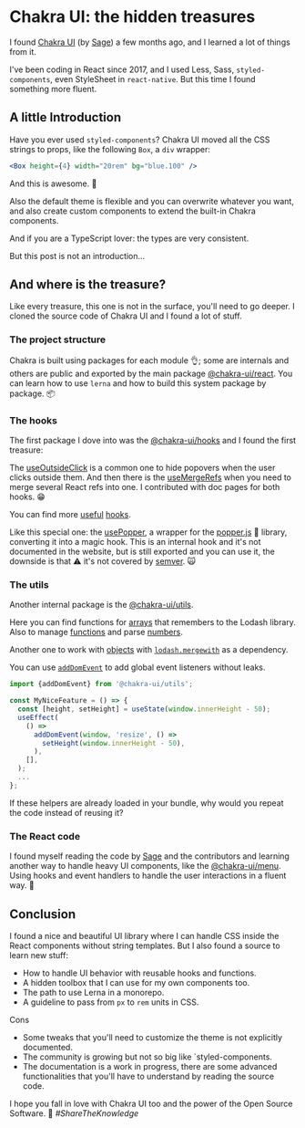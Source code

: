 # Chakra UI: the hidden treasures

I found [Chakra UI](https://github.com/chakra-ui/chakra-ui) (by [Sage](https://github.com/readme/segun-adebayo)) a few months ago, and I learned a lot of things from it.

I've been coding in React since 2017, and I used Less, Sass, `styled-components`, even StyleSheet in `react-native`. But this time I found something more fluent.

## A little Introduction

Have you ever used `styled-components`? Chakra UI moved all the CSS strings to props, like the following `Box`, a `div` wrapper:

```jsx
<Box height={4} width="20rem" bg="blue.100" />
```

And this is awesome. 🤩

Also the default theme is flexible and you can overwrite whatever you want, and also create custom components to extend the built-in Chakra components.

And if you are a TypeScript lover: the types are very consistent.

But this post is not an introduction...

## And where is the treasure?

Like every treasure, this one is not in the surface, you'll need to go deeper. I cloned the source code of Chakra UI and I found a lot of stuff.

### The project structure

Chakra is built using packages for each module 👌; some are internals and others are public and exported by the main package [@chakra-ui/react](https://www.npmjs.com/package/@chakra-ui/react). You can learn how to use `lerna` and how to build this system package by package. 📦

### The hooks

The first package I dove into was the [@chakra-ui/hooks](https://github.com/chakra-ui/chakra-ui/tree/main/packages/hooks) and I found the first treasure:

The [useOutsideClick](https://chakra-ui.com/docs/hooks/use-outside-click) is a common one to hide popovers when the user clicks outside them. And then there is the [useMergeRefs](https://chakra-ui.com/docs/hooks/use-merge-refs) when you need to merge several React refs into one. I contributed with doc pages for both hooks. 😁

You can find more [useful](https://github.com/chakra-ui/chakra-ui/blob/main/packages/hooks/src/use-const.ts) [hooks](https://github.com/chakra-ui/chakra-ui/blob/main/packages/hooks/src/use-why-update.ts).

Like this special one: the [usePopper](https://github.com/chakra-ui/chakra-ui/blob/main/packages/popper/README.md), a wrapper for the [popper.js](https://popper.js.org/) 🍿 library, converting it into a magic hook. This is an internal hook and it's not documented in the website, but is still exported and you can use it, the downside is that ⚠️ it's not covered by [semver](https://semver.org/). 🙀

### The utils

Another internal package is the [@chakra-ui/utils](https://github.com/chakra-ui/chakra-ui/tree/main/packages/utils).

Here you can find functions for [arrays](https://github.com/chakra-ui/chakra-ui/blob/main/packages/utils/src/array.ts) that remembers to the Lodash library. Also to manage [functions](https://github.com/chakra-ui/chakra-ui/blob/main/packages/utils/src/function.ts) and parse [numbers](https://github.com/chakra-ui/chakra-ui/blob/main/packages/utils/src/number.ts).

Another one to work with [objects](https://github.com/chakra-ui/chakra-ui/blob/main/packages/utils/src/object.ts) with [`lodash.mergewith`](https://www.npmjs.com/package/lodash.mergewith) as a dependency.

You can use [`addDomEvent`](https://github.com/chakra-ui/chakra-ui/blob/main/packages/utils/src/dom.ts#L41) to add global event listeners without leaks.

```jsx
import {addDomEvent} from '@chakra-ui/utils';

const MyNiceFeature = () => {
  const [height, setHeight] = useState(window.innerHeight - 50);
  useEffect(
    () =>
      addDomEvent(window, 'resize', () =>
        setHeight(window.innerHeight - 50),
      ),
    [],
  );
  ...
};
```

If these helpers are already loaded in your bundle, why would you repeat the code instead of reusing it?

### The React code

I found myself reading the code by [Sage](https://github.com/readme/segun-adebayo) and the contributors and learning another way to handle heavy UI components, like the [@chakra-ui/menu](https://github.com/chakra-ui/chakra-ui/tree/main/packages/menu). Using hooks and event handlers to handle the user interactions in a fluent way. 🤯

## Conclusion

I found a nice and beautiful UI library where I can handle CSS inside the React components without string templates. But I also found a source to learn new stuff:

* How to handle UI behavior with reusable hooks and functions.
* A hidden toolbox that I can use for my own components too.
* The path to use Lerna in a monorepo.
* A guideline to pass from `px` to `rem` units in CSS.

Cons

* Some tweaks that you'll need to customize the theme is not explicitly documented.
* The community is growing but not so big like `styled-components.
* The documentation is a work in progress, there are some advanced functionalities that you'll have to understand by reading the source code.

I hope you fall in love with Chakra UI too and the power of the Open Source Software. 🥰 *#ShareTheKnowledge*
